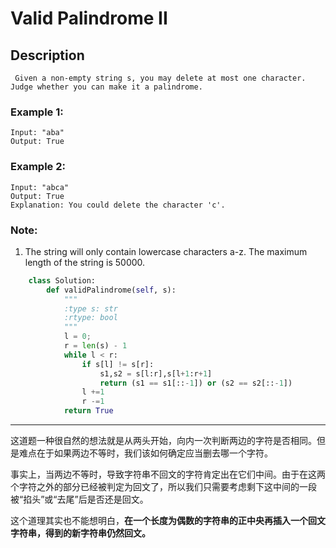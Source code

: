 # Valid Palindrome II
## Description
```
 Given a non-empty string s, you may delete at most one character. Judge whether you can make it a palindrome.
```
### Example 1:
```
Input: "aba"
Output: True
```
### Example 2:
```
Input: "abca"
Output: True
Explanation: You could delete the character 'c'.
```
### Note:

   1. The string will only contain lowercase characters a-z. The maximum length of the string is 50000.
```python
    class Solution:
        def validPalindrome(self, s):
            """
            :type s: str
            :rtype: bool
            """
            l = 0;
            r = len(s) - 1
            while l < r:
                if s[l] != s[r]:
                    s1,s2 = s[l:r],s[l+1:r+1]                
                    return (s1 == s1[::-1]) or (s2 == s2[::-1])
                l +=1
                r -=1
            return True
```
****************************************
这道题一种很自然的想法就是从两头开始，向内一次判断两边的字符是否相同。但是难点在于如果两边不等时，我们该如何确定应当删去哪一个字符。

事实上，当两边不等时，导致字符串不回文的字符肯定出在它们中间。由于在这两个字符之外的部分已经被判定为回文了，所以我们只需要考虑剩下这中间的一段被“掐头”或“去尾”后是否还是回文。

这个道理其实也不能想明白，**在一个长度为偶数的字符串的正中央再插入一个回文字符串，得到的新字符串仍然回文。**